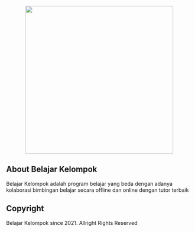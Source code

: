 <p align="center"><a href="https://laravel.com" target="_blank"><img src="https://raw.githubusercontent.com/laravel/art/master/logo-lockup/5%20SVG/2%20CMYK/1%20Full%20Color/laravel-logolockup-cmyk-red.svg" width="400"></a></p>

## About Belajar Kelompok

Belajar Kelompok adalah program belajar yang beda dengan adanya kolaborasi bimbingan belajar secara offline dan online dengan tutor terbaik

## Copyright

Belajar Kelompok since 2021. Allright Rights Reserved
